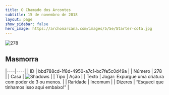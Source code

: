 ```yaml
---
title: O Chamado dos Arcontes
subtitle: 15 de novembro de 2018
layout: page
show_sidebar: false
hero_image: https://archonarcana.com/images/5/5e/Starter-cota.jpg
---
```


![278](https://cdn.keyforgegame.com/media/card_front/pt/341_278_Q96GRFMV34CP_pt.png)

## Masmorra

|----|----|
| ID | bbd788cd-1f8d-4950-a7c1-bc7fe5c0d49a |
| Número | 278 |
| Casa | ![Shadows](https://archonarcana.com/images/thumb/e/ee/Shadows.png/22px-Shadows.png "Sombras") |
| Tipo | Ação |
| Texto | Jogar: Expurgue uma criatura com poder de 3 ou menos. |
| Raridade | Incomum |
| Dizeres | “Esqueci que tínhamos isso aqui embaixo!” |